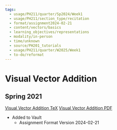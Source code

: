 ```yaml
---
tags:
  - usage/PH211/quarter/Sp2024/Week1
  - usage/PH211/section_type/recitation
  - format/assignment2024-02-21
  - content/vectors/basics
  - learning_objectives/representations
  - modality/in-person
  - time/unknown
  - source/PH201_tutorials
  - usage/PH211/quarter/W2025/Week1
  - to-do/reformat
---
```

# Visual Vector Addition
## Spring 2021
[Visual Vector Addition TeX](./Visual_Vector_Addition_2024_04_03.tex)
[Visual Vector Addition PDF](./Visual_Vector_Addition_2024_04_03.pdf)
* Added to Vault
	* Assignment Format Version 2024-02-21